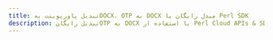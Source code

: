 ---title: تبدیل پاورپوینت بهDOCX، OTP به DOCX مبدل رایگان یا Perl SDKdescription: تبدیل رایگانOTP به DOCX با استفاده از Perl Cloud APIs & SDK. همچنین اسناد Microsoft PowerPoint را در Cloud ایجاد، ویرایش و رندر کنید.---